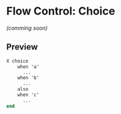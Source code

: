 # Flow Control: Choice
_(comming soon)_

## Preview
```do
X choice
    when 'a'
      ...
    when 'b'
      ...
    also
    when 'c'
      ...
end
```
